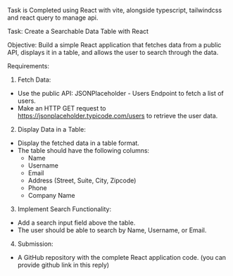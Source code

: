 Task is Completed using React with vite, alongside typescript, tailwindcss and react query to manage api.

Task: Create a Searchable Data Table with React

Objective: Build a simple React application that fetches data from a public API, displays it in a table, and allows the user to search through the data.

Requirements:

1. Fetch Data:

- Use the public API: JSONPlaceholder - Users Endpoint to fetch a list of users.
- Make an HTTP GET request to https://jsonplaceholder.typicode.com/users to retrieve the user data.
  
2. Display Data in a Table:

- Display the fetched data in a table format.
- The table should have the following columns:
    - Name
    - Username
    - Email
    - Address (Street, Suite, City, Zipcode)
    - Phone
    - Company Name
  
3. Implement Search Functionality:

- Add a search input field above the table.
- The user should be able to search by Name, Username, or Email.

4. Submission:
- A GitHub repository with the complete React application code. (you can provide github link in this reply)
